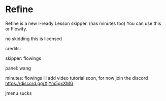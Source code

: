 # Refine
Refine is a new I-ready Lesson skipper. (has minutes too) You can use this or Flowify.

no skidding this is licensed 

credits:

skipper: flowings


panel: wang


minutes: flowings
ill add video tutorial soon, for now join the discord 
https://discord.gg/XjYm5gxXMG

jmenu sucks
